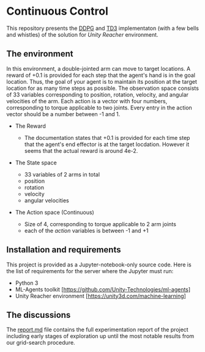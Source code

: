 # Continuous Control

This repository presents the [DDPG](https://arxiv.org/pdf/1509.02971.pdf) and [TD3](https://arxiv.org/pdf/1509.02971.pdf) implementaton (with a few bells and whistles) of the solution for *Unity Reacher* environment.

## The environment

In this environment, a double-jointed arm can move to target locations. A reward of +0.1 is provided for each step that the agent's hand is in the goal location. Thus, the goal of your agent is to maintain its position at the target location for as many time steps as possible.
The observation space consists of 33 variables corresponding to position, rotation, velocity, and angular velocities of the arm. Each action is a vector with four numbers, corresponding to torque applicable to two joints. Every entry in the action vector should be a number between -1 and 1.

* The Reward 
  * The documentation states that +0.1 is provided for each time step that the agent's end effector is at the target locdation. However it seems that the actual reward is around 4e-2.
  
* The State space
  * 33 variables of 2 arms in total
  * position
  * rotation
  * velocity
  * angular velocities

* The Action space (Continuous)
  * Size of 4, corresponding to torque applicable to 2 arm joints
  * each of the _action_ variables is between -1 and +1
  
  
## Installation and requirements

This project is provided as a Jupyter-notebook-only source code. Here is the list of requirements for the server where the Jupyter must run:
- Python 3
- ML-Agents toolkit [https://github.com/Unity-Technologies/ml-agents]
- Unity Reacher environment [https://unity3d.com/machine-learning]


## The discussions

The [report.md](report.md) file contains the full experimentation report of the project including early stages of exploration up until the most notable results from our grid-search procedure.